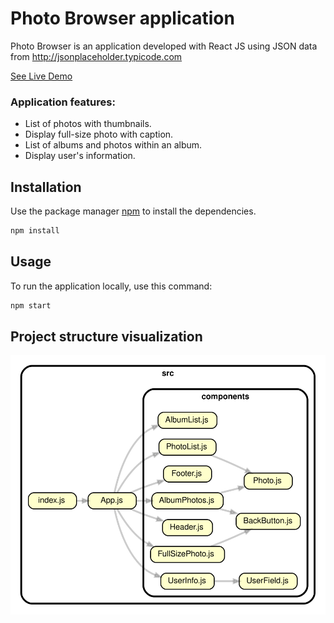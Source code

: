 # Photo Browser application

Photo Browser is an application developed with React JS using JSON data from http://jsonplaceholder.typicode.com

[See Live Demo](https://xuanton.github.io/photo-browser/#/)

### Application features:
- List of photos with thumbnails.
- Display full-size photo with caption.
- List of albums and photos within an album.
- Display user's information.

## Installation

Use the package manager [npm](https://nodejs.org/en/download/) to install the dependencies.

```bash
npm install
```

## Usage
To run the application locally, use this command:
```bash
npm start
```
## Project structure visualization
 ![Dependency graph](/dependencygraph.svg)
